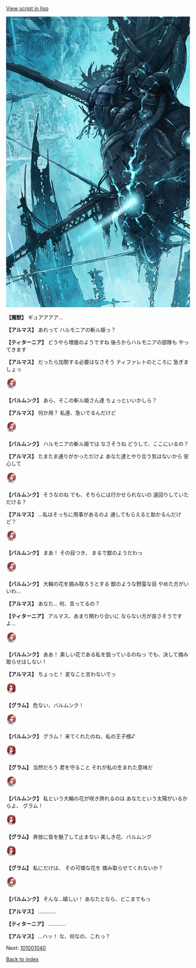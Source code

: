 [View script in lisp](../scripts/101001033.txt)

![underground_world_3.png](../images/backgrounds/underground_world_3.png)

**【魔獣】**
ギュアアアア…

**【アルマス】**
あれって
ハルモニアの斬ル姫っ？

**【ティターニア】**
どうやら増援のようですね
後ろからハルモニアの部隊も
やってきます

**【アルマス】**
だったら加勢する必要はなさそう
ティファレトのところに
急ぎましょっ

<img src="../images/units/3100911.png" alt="3100911.png" height="34"/>

**【バルムンク】**
あら、そこの斬ル姫さん達
ちょっといいかしら？

**【アルマス】**
何か用？
私達、急いでるんだけど

<img src="../images/units/3100911.png" alt="3100911.png" height="34"/>

**【バルムンク】**
ハルモニアの斬ル姫では
なさそうね
どうして、ここにいるの？

**【アルマス】**
たまたま通りがかっただけよ
あなた達とやり合う気はないから
安心して

<img src="../images/units/3100911.png" alt="3100911.png" height="34"/>

**【バルムンク】**
そうなのね
でも、そちらには行かせられないの
遠回りしていただける？

**【アルマス】**
…私はそっちに用事があるのよ
通してもらえると助かるんだけど？

<img src="../images/units/3100911.png" alt="3100911.png" height="34"/>

**【バルムンク】**
まあ！
その目つき、
まるで獣のようだわっ

<img src="../images/units/3100911.png" alt="3100911.png" height="34"/>

**【バルムンク】**
大輪の花を摘み取ろうとする
獣のような野蛮な目
やめた方がいいわ…

**【アルマス】**
あなた…
何、言ってるの？

**【ティターニア】**
アルマス、あまり関わり合いに
ならない方が良さそうですよ…

<img src="../images/units/3100911.png" alt="3100911.png" height="34"/>

**【バルムンク】**
ああ！
美しい花である私を狙っているのねっ
でも、決して摘み取らせはしない！

**【アルマス】**
ちょっと！
変なこと言わないでっ

<img src="../images/units/3100811.png" alt="3100811.png" height="34"/>

**【グラム】**
危ない、バルムンク！

<img src="../images/units/3100911.png" alt="3100911.png" height="34"/>

**【バルムンク】**
グラム！
来てくれたのね、私の王子様♪

<img src="../images/units/3100811.png" alt="3100811.png" height="34"/>

**【グラム】**
当然だろう
君を守ること
それが私の生まれた意味だ

<img src="../images/units/3100911.png" alt="3100911.png" height="34"/>

**【バルムンク】**
私という大輪の花が咲き誇れるのは
あなたという太陽がいるからよ、
グラム！

<img src="../images/units/3100811.png" alt="3100811.png" height="34"/>

**【グラム】**
奔放に皆を魅了して止まない
美しき花、バルムンク

<img src="../images/units/3100811.png" alt="3100811.png" height="34"/>

**【グラム】**
私にだけは、
その可憐な花を
摘み取らせてくれないか？

<img src="../images/units/3100911.png" alt="3100911.png" height="34"/>

**【バルムンク】**
そんな…嬉しい！
あなたとなら、どこまでもっ

**【アルマス】**
…………

**【ティターニア】**
…………

**【アルマス】**
…ハッ！
な、何なの、これっ？

Next: [101001040](101001040.md)

[Back to index](index.md)

